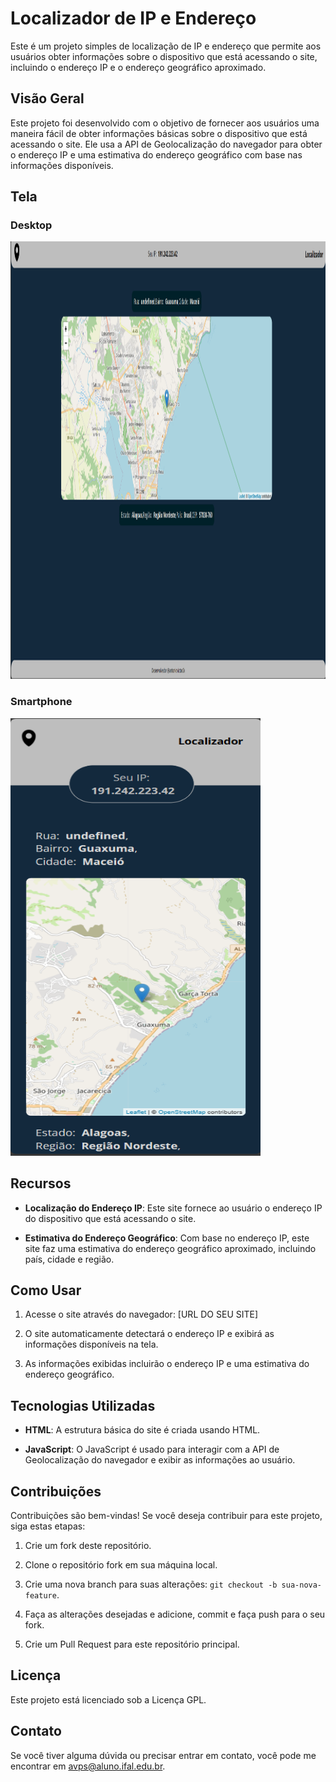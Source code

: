 # Localizador de IP e Endereço

Este é um projeto simples de localização de IP e endereço que permite aos usuários obter informações sobre o dispositivo que está acessando o site, incluindo o endereço IP e o endereço geográfico aproximado.

## Visão Geral

Este projeto foi desenvolvido com o objetivo de fornecer aos usuários uma maneira fácil de obter informações básicas sobre o dispositivo que está acessando o site. Ele usa a API de Geolocalização do navegador para obter o endereço IP e uma estimativa do endereço geográfico com base nas informações disponíveis.

## Tela

### Desktop 

<img src="/assets/Telas/desktop.png" alt="Tela inicial do Aplicativo Transporte Acadêmico" width="1000" height="700">

### Smartphone 

<img src="/assets/Telas/smartphone.png" alt="Tela inicial do Aplicativo Transporte Acadêmico" width="400" height="700">

## Recursos

- **Localização do Endereço IP**: Este site fornece ao usuário o endereço IP do dispositivo que está acessando o site.

- **Estimativa do Endereço Geográfico**: Com base no endereço IP, este site faz uma estimativa do endereço geográfico aproximado, incluindo país, cidade e região.

## Como Usar

1. Acesse o site através do navegador: [URL DO SEU SITE]

2. O site automaticamente detectará o endereço IP e exibirá as informações disponíveis na tela.

3. As informações exibidas incluirão o endereço IP e uma estimativa do endereço geográfico.

## Tecnologias Utilizadas

- **HTML**: A estrutura básica do site é criada usando HTML.

- **JavaScript**: O JavaScript é usado para interagir com a API de Geolocalização do navegador e exibir as informações ao usuário.

## Contribuições

Contribuições são bem-vindas! Se você deseja contribuir para este projeto, siga estas etapas:

1. Crie um fork deste repositório.

2. Clone o repositório fork em sua máquina local.

3. Crie uma nova branch para suas alterações: `git checkout -b sua-nova-feature`.

4. Faça as alterações desejadas e adicione, commit e faça push para o seu fork.

5. Crie um Pull Request para este repositório principal.

## Licença

Este projeto está licenciado sob a Licença GPL.

## Contato

Se você tiver alguma dúvida ou precisar entrar em contato, você pode me encontrar em avps@aluno.ifal.edu.br.
